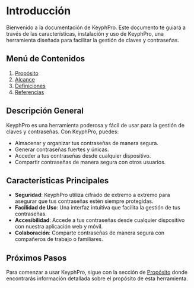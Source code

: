 # Introducción

Bienvenido a la documentación de KeyphPro. Este documento te guiará a través de las características, instalación y uso de KeyphPro, una herramienta diseñada para facilitar la gestión de claves y contraseñas.

## Menú de Contenidos

1. [Propósito](01-proposito.md)
2. [Alcance](02-alcance.md)
3. [Definiciones](03-definiciones.md)
4. [Referencias](04-referencias.md)

## Descripción General

KeyphPro es una herramienta poderosa y fácil de usar para la gestión de claves y contraseñas. Con KeyphPro, puedes:

- Almacenar y organizar tus contraseñas de manera segura.
- Generar contraseñas fuertes y únicas.
- Acceder a tus contraseñas desde cualquier dispositivo.
- Compartir contraseñas de manera segura con otros usuarios.

## Características Principales

- **Seguridad**: KeyphPro utiliza cifrado de extremo a extremo para asegurar que tus contraseñas estén siempre protegidas.
- **Facilidad de Uso**: Una interfaz intuitiva que facilita la gestión de tus contraseñas.
- **Accesibilidad**: Accede a tus contraseñas desde cualquier dispositivo con nuestra aplicación web y móvil.
- **Colaboración**: Comparte contraseñas de manera segura con compañeros de trabajo o familiares.

## Próximos Pasos

Para comenzar a usar KeyphPro, sigue con la sección de [Propósito](01-proposito.md) donde encontrarás información detallada sobre el propósito de esta herramienta.
